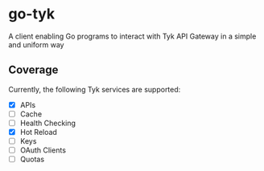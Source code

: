 # go-tyk

A client enabling Go programs to interact with Tyk API Gateway in a simple and uniform way

## Coverage

Currently, the following Tyk services are supported:

- [x] APIs
- [ ] Cache
- [ ] Health Checking
- [x] Hot Reload
- [ ] Keys
- [ ] OAuth Clients
- [ ] Quotas
